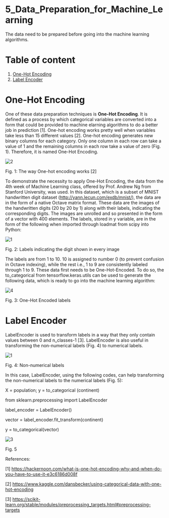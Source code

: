 # 5_Data_Preparation_for_Machine_Learning

The data need to be prepared before going into the machine learning algorithms. 

# Table of content

1. [One-Hot Encoding](#1)
2. [Label Encoder](#2)


<a name="1"></a>
# One-Hot Encoding
One of these data preparation techniques is **One-Hot Encoding**. It is defined as a process by which categorical variables are converted into a form that could be provided to machine elarning algorithms to do a better job in prediction [1]. One-hot encoding works pretty well when variables take less than 15 different values [2]. One-hot encoding generates new binary columns for each category. Only one column in each row can take a value of 1 and the remaining columns in each row take a value of zero (Fig. 1). Therefore, it is named One-Hot Encoding.

![2](https://user-images.githubusercontent.com/54812742/138953327-2c20d4b8-90a4-4b08-a70a-fd47dfc83047.PNG)

Fig. 1: The way One-hot encoding works [2] 

To demonstrate the necessity to apply One-Hot Encoding, the data from the 4th week of Machine Learning class, offered by Prof. Andrew Ng from Stanford University, was used. In this dataset, which is a subset of MNIST handwritten digit dataset (http://yann.lecun.com/exdb/mnist/), the data are in the form of a native Octave matrix format. These data are the images of the handwritten digits (20 by 20 by 1) along with their labels, indicating the corresponding digits. The images are unrolled and so presented in the form of a vector with 400 elements. The labels, stored in y variable, are in the form of the following when imported through loadmat from scipy into Python:

![1](https://user-images.githubusercontent.com/54812742/138951805-0478932d-ee4d-41bb-9864-ee6035bda8fc.PNG)

Fig. 2: Labels indicating the digit shown in every image 

The labels are from 1 to 10. 10 is assigned to number 0 (to prevent confusion in Octave indexing), while the rest i.e., 1 to 9 are consistently labeled through 1 to 9. These data first needs to be One-Hot-Encoded. To do so, the to_categorical from tensorflow.keras.utils can be used to generate the following data, which is ready to go into the machine learning algorithm:

![4](https://user-images.githubusercontent.com/54812742/138960789-889119b7-0e24-4c9c-b99a-f588fc94ddef.PNG)

Fig. 3: One-Hot Encoded labels

<a name="2"></a>
# Label Encoder
LabelEncoder is used to transform labels in a way that they only contain values between 0 and  n_classes-1 [3]. LabelEncoder is also useful in transforming the non-numerical labels (Fig. 4) to numerical labels. 

![1](https://user-images.githubusercontent.com/54812742/138964606-d341b166-7528-47a6-a45f-9dee17b9c19e.PNG)

Fig. 4: Non-numerical labels 

In this case, LabelEncoder, using the following codes, can help transforming the non-numerical labels to the numerical labels (Fig. 5):


X = population; y = to_categorical (continent)

from sklearn.preprocessing import LabelEncoder  

label_encoder = LabelEncoder() 

vector = label_encoder.fit_transform(continent) 

y = to_categorical(vector)

![3](https://user-images.githubusercontent.com/54812742/138965036-ee28fbd9-d5ce-4269-85ba-016dee7b768e.PNG)

Fig. 5



References:

[1] https://hackernoon.com/what-is-one-hot-encoding-why-and-when-do-you-have-to-use-it-e3c6186d008f

[2] https://www.kaggle.com/dansbecker/using-categorical-data-with-one-hot-encoding

[3] https://scikit-learn.org/stable/modules/preprocessing_targets.html#preprocessing-targets
